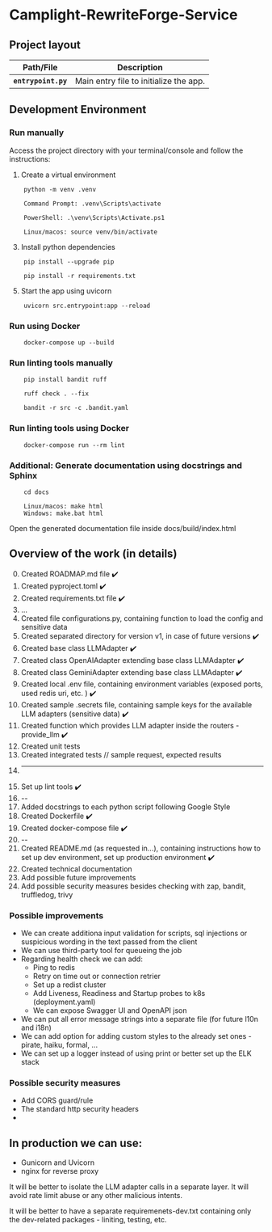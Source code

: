 # Camplight-RewriteForge-Service

## Project layout
| Path/File | Description |
|------|-------------|
| **`entrypoint.py`** | Main entry file to initialize the app. |


## Development Environment
### Run manually
Access the project directory with your terminal/console and follow the instructions:

1. Create a virtual environment
```console
    python -m venv .venv

    Command Prompt: .venv\Scripts\activate

    PowerShell: .\venv\Scripts\Activate.ps1

    Linux/macos: source venv/bin/activate
```
3. Install python dependencies
```console
    pip install --upgrade pip

    pip install -r requirements.txt
```
5. Start the app using uvicorn
```console
    uvicorn src.entrypoint:app --reload
```
### Run using Docker
```console
    docker-compose up --build
```
### Run linting tools manually
```console
    pip install bandit ruff
   
    ruff check . --fix
   
    bandit -r src -c .bandit.yaml
```
### Run linting tools using Docker
```console
    docker-compose run --rm lint
```

### Additional: Generate documentation using docstrings and Sphinx
```console
    cd docs
  
    Linux/macos: make html
    Windows: make.bat html
```
Open the generated documentation file inside docs/build/index.html

## Overview of the work (in details)
0. Created ROADMAP.md file ✔️
1. Created pyproject.toml ✔️
2. Created requirements.txt file ✔️
3. ...
4. Created file configurations.py, containing function to load the config and sensitive data
5. Created separated directory for version v1, in case of future versions ✔️
6. Created base class LLMAdapter ✔️
7. Created class OpenAIAdapter extending base class LLMAdapter ✔️
8. Created class GeminiAdapter extending base class LLMAdapter ✔️
9. Created local .env file, containing environment variables (exposed ports, used redis uri, etc. ) ✔️
10. Created sample .secrets file, containing sample keys for the available LLM adapters (sensitive data) ✔️
11. Created function which provides LLM adapter inside the routers - provide_llm ✔️
12. Created unit tests
13. Created integrated tests // sample request, expected results
14. ---
15. Set up lint tools ✔️
16. --
17. Added docstrings to each python script following Google Style
18. Created Dockerfile ✔️
19. Created docker-compose file ✔️
20. --
21. Created README.md (as requested in...), containing instructions how to set up dev environment, set up production environment ✔️
22. Created technical documentation
23. Add possible future improvements
24. Add possible security measures besides checking with zap, bandit, truffledog, trivy

### Possible improvements
* We can create additiona input validation for scripts, sql injections or suspicious wording in the text passed from the client
* We can use third-party tool for queueing the job
* Regarding health check we can add:
    * Ping to redis
    * Retry on time out or connection retrier
    * Set up a redist cluster
    * Add Liveness, Readiness and Startup probes to k8s (deployment.yaml)
    * We can expose Swagger UI and OpenAPI json
* We can put all error message strings into a separate file (for future l10n and i18n)
* We can add option for adding custom styles to the already set ones - pirate, haiku, formal, ...
* We can set up a logger instead of using print or better set up the ELK stack

### Possible security measures
* Add CORS guard/rule
* The standard http security headers
* 

## In production we can use:
* Gunicorn and Uvicorn
* nginx for reverse proxy
  
It will be better to isolate the LLM adapter calls in a separate layer. It will avoid rate limit abuse or any other malicious intents.

It will be better to have a separate requiremenets-dev.txt containing only the dev-related packages - liniting, testing, etc.

